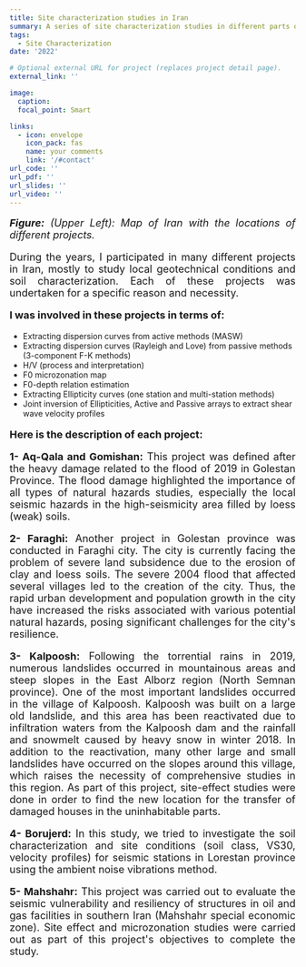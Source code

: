 ```yaml
---
title: Site characterization studies in Iran
summary: A series of site characterization studies in different parts of Iran
tags:
  - Site Characterization
date: '2022'

# Optional external URL for project (replaces project detail page).
external_link: ''

image:
  caption: 
  focal_point: Smart

links:
  - icon: envelope
    icon_pack: fas
    name: your comments
    link: '/#contact'
url_code: ''
url_pdf: ''
url_slides: ''
url_video: ''
---
```

<p style="text-align: justify; font-size: 18px" class="has-poppins-font-family">
<strong><em>Figure:</em></strong> <em>(Upper Left): Map of Iran with the locations of different projects.</em>
</p>
<p style="text-align: justify; font-size: 18px" class="has-poppins-font-family">
During the years, I participated in many different projects in Iran, mostly to study local geotechnical conditions and soil characterization. Each of these projects was undertaken for a specific reason and necessity.
</p>
<p style="text-align: justify; font-size: 18px" class="has-poppins-font-family">
<strong>I was involved in these projects in terms of:</strong>
<ul>
<li>Extracting dispersion curves from active methods (MASW)</li>
<li>Extracting dispersion curves (Rayleigh and Love) from passive methods (3-component F-K methods)</li>
<li>H/V (process and interpretation)</li>
<li>F0 microzonation map</li>
<li>F0-depth relation estimation</li>
<li>Extracting Ellipticity curves (one station and multi-station methods)</li>
<li>Joint inversion of Ellipticities, Active and Passive arrays to extract shear wave velocity profiles</li>
</ul>
</p>
<p style="text-align: justify; font-size: 18px" class="has-poppins-font-family">
<strong>Here is the description of each project:</strong>
</p>
<p style="text-align: justify; font-size: 18px" class="has-poppins-font-family">
<strong>1- Aq-Qala and Gomishan:</strong> This project was defined after the heavy damage related to the flood of 2019 in Golestan Province. The flood damage highlighted the importance of all types of natural hazards studies, especially the local seismic hazards in the high-seismicity area filled by loess (weak) soils.
</p>
<p style="text-align: justify; font-size: 18px" class="has-poppins-font-family">
<strong>2- Faraghi:</strong> Another project in Golestan province was conducted in Faraghi city. The city is currently facing the problem of severe land subsidence due to the erosion of clay and loess soils. The severe 2004 flood that affected several villages led to the creation of the city. Thus, the rapid urban development and population growth in the city have increased the risks associated with various potential natural hazards, posing significant challenges for the city's resilience.
</p>
<p style="text-align: justify; font-size: 18px" class="has-poppins-font-family">
<strong>3- Kalpoosh:</strong> Following the torrential rains in 2019, numerous landslides occurred in mountainous areas and steep slopes in the East Alborz region (North Semnan province). One of the most important landslides occurred in the village of Kalpoosh. Kalpoosh was built on a large old landslide, and this area has been reactivated due to infiltration waters from the Kalpoosh dam and the rainfall and snowmelt caused by heavy snow in winter 2018. In addition to the reactivation, many other large and small landslides have occurred on the slopes around this village, which raises the necessity of comprehensive studies in this region. As part of this project, site-effect studies were done in order to find the new location for the transfer of damaged houses in the uninhabitable parts.
</p>
<p style="text-align: justify; font-size: 18px" class="has-poppins-font-family">
<strong>4- Borujerd:</strong> In this study, we tried to investigate the soil characterization and site conditions (soil class, VS30, velocity profiles) for seismic stations in Lorestan province using the ambient noise vibrations method.
</p>
<p style="text-align: justify; font-size: 18px" class="has-poppins-font-family">
<strong>5- Mahshahr:</strong> This project was carried out to evaluate the seismic vulnerability and resiliency of structures in oil and gas facilities in southern Iran (Mahshahr special economic zone). Site effect and microzonation studies were carried out as part of this project's objectives to complete the study.
</p>
